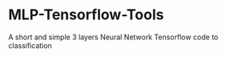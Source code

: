 # MLP-Tensorflow-Tools
A short and simple 3 layers Neural Network Tensorflow code to classification
